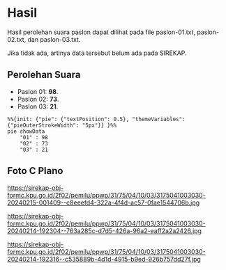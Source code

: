 # Hasil

Hasil perolehan suara paslon dapat dilihat pada file paslon-01.txt, paslon-02.txt, dan paslon-03.txt.

Jika tidak ada, artinya data tersebut belum ada pada SIREKAP.

## Perolehan Suara

 * Paslon 01: **98**.
 * Paslon 02: **73**.
 * Paslon 03: **21**.

```mermaid
%%{init: {"pie": {"textPosition": 0.5}, "themeVariables": {"pieOuterStrokeWidth": "5px"}} }%%
pie showData
    "01" : 98
    "02" : 73
    "03" : 21
```
## Foto C Plano

https://sirekap-obj-formc.kpu.go.id/2f02/pemilu/ppwp/31/75/04/10/03/3175041003030-20240215-001409--c8eeefd4-322a-4f4d-ac57-0fae1544706b.jpg

https://sirekap-obj-formc.kpu.go.id/2f02/pemilu/ppwp/31/75/04/10/03/3175041003030-20240214-192304--763a285c-d7d5-426a-96a2-eaff2a2a2426.jpg

https://sirekap-obj-formc.kpu.go.id/2f02/pemilu/ppwp/31/75/04/10/03/3175041003030-20240214-192316--c535889b-4d1d-4915-b9ed-926b757dd27f.jpg
